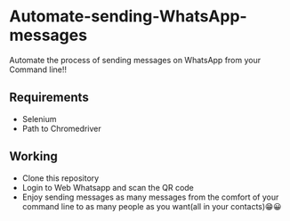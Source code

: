 # Automate-sending-WhatsApp-messages

Automate the process of sending messages on WhatsApp from your Command line!!

## Requirements
- Selenium
- Path to Chromedriver

## Working
- Clone this repository
- Login to Web Whatsapp and scan the QR code 
- Enjoy sending messages as many messages from the comfort of your command line to as many people as you want(all in your contacts)😁😀

